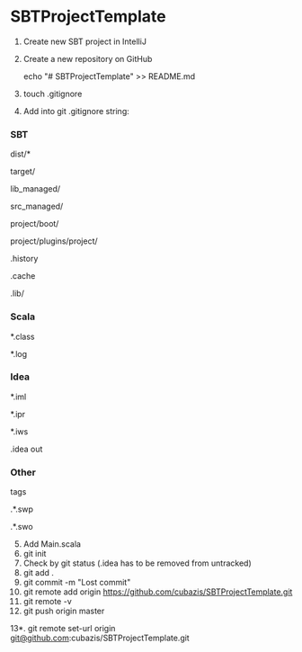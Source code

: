 # SBTProjectTemplate

1. Create new SBT project in IntelliJ
2. Create a new repository on GitHub
	
	echo "# SBTProjectTemplate" >> README.md

3. touch .gitignore
4. Add into git .gitignore string:
### SBT ###
dist/*

target/

lib_managed/

src_managed/

project/boot/

project/plugins/project/

.history

.cache

.lib/

### Scala ###
*.class

*.log

### Idea ###
*.iml

*.ipr

*.iws

.idea
out

### Other ###
tags

.*.swp

.*.swo

5. Add Main.scala
6. git init
7. Check by git status (.idea has to be removed from untracked)
8. git add .
9. git commit -m "Lost commit"
10. git remote add origin https://github.com/cubazis/SBTProjectTemplate.git
11. git remote -v
12. git push origin master

13*. git remote set-url origin git@github.com:cubazis/SBTProjectTemplate.git
